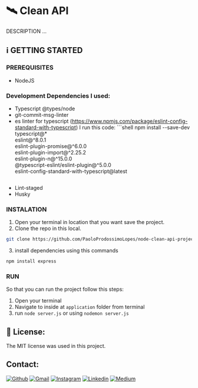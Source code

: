 # 🛰️ Clean API
DESCRIPTION ...

## ℹ️  GETTING STARTED
### PREREQUISITES 
- NodeJS

### Development Dependencies I used:
- Typescript @types/node
- git-commit-msg-linter
- es linter for typescript (https://www.npmjs.com/package/eslint-config-standard-with-typescript)
    I run this code: ```shell
    npm install --save-dev \
        typescript@\* \
        eslint@^8.0.1 \
        eslint-plugin-promise@^6.0.0 \
        eslint-plugin-import@^2.25.2 \
        eslint-plugin-n@^15.0.0 \
        @typescript-eslint/eslint-plugin@^5.0.0 \
        eslint-config-standard-with-typescript@latest
    ```
- Lint-staged
- Husky


### INSTALATION
1. Open your terminal in location that you want save the project.
2. Clone the repo in this local.
```sh
git clone https://github.com/PaoloProdossimoLopes/node-clean-api-project.git
```
3. install dependencies using this commands
```sh
npm install express
```
   
### RUN
So that you can run the project follow this steps:
1. Open your terminal
2. Navigate to inside at `application` folder from terminal
2. run `node server.js` or using `nodemon server.js`


## 📃 License:
The MIT license was used in this project.

## Contact:
[![Github](https://img.shields.io/badge/GitHub-black?style=for-the-badge&logo=github&logoColor=white)](https://github.com/PaoloProdossimoLopes)
[![Gmail](https://img.shields.io/badge/Gmail-black?style=for-the-badge&logo=gmail&logoColor=white)](mailto:paolo.prodossimo.lopes@gmail.com)
[![Instagram](https://img.shields.io/badge/Instagram-black?style=for-the-badge&logo=instagram&logoColor=white)](https://www.instagram.com/ios.dev.br/)
[![Linkedin](https://img.shields.io/badge/LinkedIn-black?style=for-the-badge&logo=linkedin&logoColor=white)](https://www.linkedin.com/in/paoloprodossimolopes/)
[![Medium](https://img.shields.io/badge/Medium-black?style=for-the-badge&logo=medium&logoColor=white)](https://medium.com/@pprodossimo)
